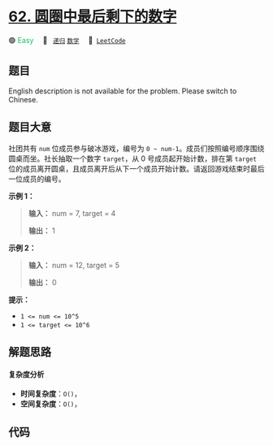 # [62. 圆圈中最后剩下的数字](https://leetcode.cn/problems/yuan-quan-zhong-zui-hou-sheng-xia-de-shu-zi-lcof)

🟢 <font color=#15bd66>Easy</font>&emsp; 🔖&ensp; [`递归`](/tag/recursion.md) [`数学`](/tag/math.md)&emsp; 🔗&ensp;[`LeetCode`](https://leetcode.cn/problems/yuan-quan-zhong-zui-hou-sheng-xia-de-shu-zi-lcof)

## 题目

English description is not available for the problem. Please switch to
Chinese.


## 题目大意

社团共有 `num` 位成员参与破冰游戏，编号为 `0 ~ num-1`。成员们按照编号顺序围绕圆桌而坐。社长抽取一个数字 `target`，从 0
号成员起开始计数，排在第 `target` 位的成员离开圆桌，且成员离开后从下一个成员开始计数。请返回游戏结束时最后一位成员的编号。



**示例 1：**

> 
> 
> 
> 
> 
> **输入：** num = 7, target = 4
> 
> **输出：** 1
> 
> 

**示例 2：**

> 
> 
> 
> 
> 
> **输入：** num = 12, target = 5
> 
> **输出：** 0
> 
> 



**提示：**

  * `1 <= num <= 10^5`
  * `1 <= target <= 10^6`




## 解题思路

#### 复杂度分析

- **时间复杂度**：`O()`，
- **空间复杂度**：`O()`，

## 代码

```javascript

```